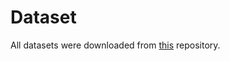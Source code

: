 # Dataset

All datasets were downloaded from [this](https://github.com/tonyzhaozh/few-shot-learning/tree/main/data) repository. 
